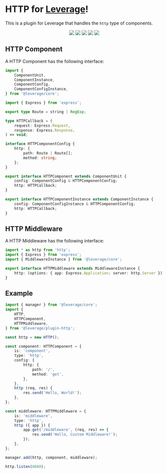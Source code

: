 # HTTP for [Leverage](http://github.com/jakehamilton/leverage)!

This is a plugin for Leverage that handles the `http` type of components.

<p align="center">
    <img src="https://img.shields.io/badge/leverage-plugin-blue.svg?style=for-the-badge">
    <img src="https://img.shields.io/npm/v/@leverage/plugin-http.svg?style=for-the-badge">
    <img src="https://img.shields.io/travis/jakehamilton/leverage-plugin-http.svg?style=for-the-badge">
    <img src="https://img.shields.io/coveralls/github/jakehamilton/leverage-plugin-http.svg?style=for-the-badge">
    <img src="https://img.shields.io/badge/semantic_release_🚀📦-enabled-brightgreen.svg?style=for-the-badge">
</p>

## HTTP Component

A HTTP Component has the following interface:

```typescript
import {
    ComponentUnit,
    ComponentInstance,
    ComponentConfig,
    ComponentConfigInstance,
} from '@leverage/core';

import { Express } from 'express';

export type Route = string | RegExp;

type HTTPCallback = (
    request: Express.Request,
    response: Express.Response,
) => void;

interface HTTPComponentConfig {
    http: {
        path: Route | Route[];
        method: string;
    };
}

export interface HTTPComponent extends ComponentUnit {
    config: ComponentConfig & HTTPComponentConfig;
    http: HTTPCallback;
}

export interface HTTPComponentInstance extends ComponentInstance {
    config: ComponentConfigInstance & HTTPComponentConfig;
    http: HTTPCallback;
}
```

## HTTP Middleware

A HTTP Middleware has the following interface:

```typescript
import * as http from 'http';
import { Express } from 'express';
import { MiddlewareInstance } from '@leverage/core';

export interface HTTPMiddleware extends MiddlewareInstance {
    http: (options: { app: Express.Application; server: http.Server }) => void;
}
```

## Example

```typescript
import { manager } from '@leverage/core';
import {
    HTTP,
    HTTPComponent,
    HTTPMiddleware,
} from '@leverage/plugin-http';

const http = new HTTP();

const component: HTTPComponent = {
    is: 'component',
    type: 'http',
    config: {
        http: {
            path: '/',
            method: 'get',
        },
    },
    http (req, res) {
        res.send('Hello, World!');
    },
};

const middleware: HTTPMiddleware = {
    is: 'middleware',
    type: 'http',
    http ({ app }) {
        app.get('/middleware', (req, res) => {
            res.send('Hello, Custom Middleware!');
        });
    },
};

manager.add(http, component, middleware);

http.listen(8080);
```
